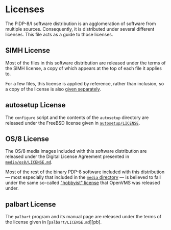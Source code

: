 # Licenses

The PiDP-8/I software distribution is an agglomeration of software from
multiple sources.  Consequently, it is distributed under several
different licenses.  This file acts as a guide to those licenses.


## SIMH License

Most of the files in this software distribution are released under the
terms of the SIMH license, a copy of which appears at the top of each
file it applies to.

For a few files, this license is applied by reference, rather than
inclusion, so a copy of the license is also [given separately][sl].

[sl]: https://tangentsoft.com/pidp8i/doc/trunk/SIMH-LICENSE.md


## autosetup License

The `configure` script and the contents of the `autosetup` directory are
released under the FreeBSD license given in [`autosetup/LICENSE`][as].

[as]: https://tangentsoft.com/pidp8i/doc/trunk/autosetup/LICENSE


## OS/8 License

The OS/8 media images included with this software distribution are
released under the Digital License Agreement presented in
[`media/os8/LICENSE.md`][dla].

Most of the rest of the binary PDP-8 software included with this
distribution — most especially that included in the [`media`
directory][md] — is believed to fall under the same so-called ["hobbyist"
license][dhl] that OpenVMS was released under.

[md]: https://tangentsoft.com/pidp8i/dir?ci=trunk&name=media
[dla]: https://tangentsoft.com/pidp8i/doc/trunk/media/os8/LICENSE.md
[dhl]: http://www.openvmshobbyist.com/


## palbart License

The `palbart` program and its manual page are released under the terms
of the license given in [`palbart/LICENSE.md`][pb].

[sl]: https://tangentsoft.com/pidp8i/doc/trunk/palbart/LICENSE.md
